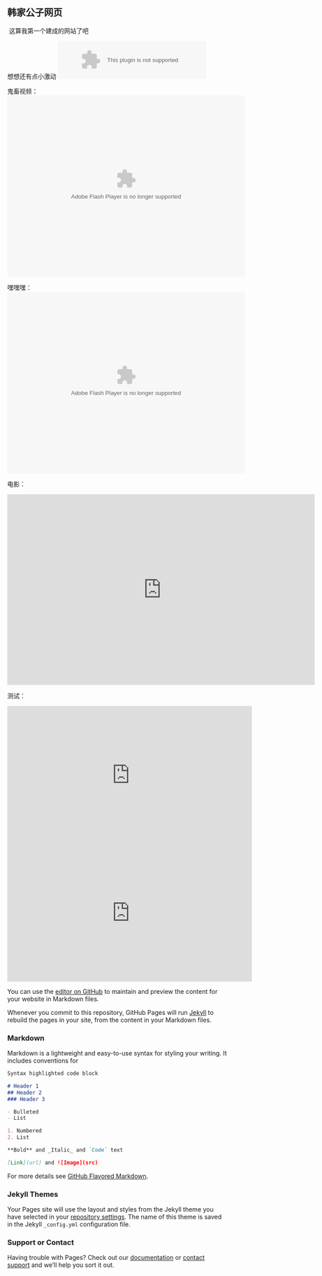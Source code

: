 ## 韩家公子网页
  这算我第一个建成的网站了吧
  
  想想还有点小激动
  <embed src="//music.163.com/style/swf/widget.swf?sid=32217080&type=2&auto=0&width=320&height=66" width="340" height="86"  allowNetworking="all">
  
 鬼畜视频：<embed height="415" width="544" quality="high" allowfullscreen="true" type="application/x-shockwave-flash" src="//static.hdslb.com/miniloader.swf" flashvars="aid=13206252&page=1" pluginspage="//www.adobe.com/shockwave/download/download.cgi?P1_Prod_Version=ShockwaveFlash">
 
 嘿嘿嘿：<embed height="415" width="544" quality="high" allowfullscreen="true" type="application/x-shockwave-flash" src="//static.hdslb.com/miniloader.swf" flashvars="aid=12961049&page=1" pluginspage="//www.adobe.com/shockwave/download/download.cgi?P1_Prod_Version=ShockwaveFlash">
 
 电影：
 <iframe style="width:704px;height:436px;" src="http://cdn.aixifan.com/player/ACFlashPlayer.out.swf?vid=3282401&ref=http://www.acfun.cn/v/ac2598673" id="ACFlashPlayer-re" frameborder="0"></iframe>
 
 测试：
 
 <iframe src="https://www.pornhub.com/embed/237356622" frameborder="0" width="560" height="315" scrolling="no" allowfullscreen></iframe>
 
 <iframe src="https://www.pornhub.com/embed/ph55a7796a96b74" frameborder="0" width="560" height="315" scrolling="no" allowfullscreen></iframe>
 
You can use the [editor on GitHub](https://github.com/wxyhnust/solid-happiness/edit/master/index.md) to maintain and preview the content for your website in Markdown files.

Whenever you commit to this repository, GitHub Pages will run [Jekyll](https://jekyllrb.com/) to rebuild the pages in your site, from the content in your Markdown files.

### Markdown

Markdown is a lightweight and easy-to-use syntax for styling your writing. It includes conventions for

```markdown
Syntax highlighted code block

# Header 1
## Header 2
### Header 3

- Bulleted
- List

1. Numbered
2. List

**Bold** and _Italic_ and `Code` text

[Link](url) and ![Image](src)
```

For more details see [GitHub Flavored Markdown](https://guides.github.com/features/mastering-markdown/).

### Jekyll Themes

Your Pages site will use the layout and styles from the Jekyll theme you have selected in your [repository settings](https://github.com/wxyhnust/solid-happiness/settings). The name of this theme is saved in the Jekyll `_config.yml` configuration file.

### Support or Contact

Having trouble with Pages? Check out our [documentation](https://help.github.com/categories/github-pages-basics/) or [contact support](https://github.com/contact) and we’ll help you sort it out.
